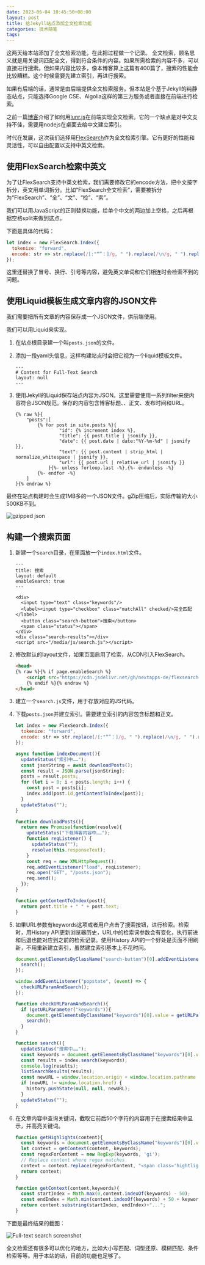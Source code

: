 ```yaml
---
date: 2023-06-04 10:45:50+08:00
layout: post
title: 给Jekyll站点添加全文检索功能
categories: 技术随笔
tags: 
---
```


这两天给本站添加了全文检索功能，在此把过程做一个记录。
全文检索，顾名思义就是用关键词匹配全文，得到符合条件的内容。如果所需检索的内容不多，可以直接进行搜索。但如果内容比较多，像本博客算上这篇有400篇了，搜索的性能会比较糟糕。这个时候需要先建立索引，再进行搜索。

如果有后端的话，通常是由后端提供全文检索服务。但本站是个基于Jekyll的纯静态站点，只能选择Google CSE、Algolia这样的第三方服务或者直接在前端进行检索。

之前一篇[博客](/frontend-full-text-search-for-ImageTrans-comics-translation-projects/)介绍了如何用[lunr.js](https://lunrjs.com/)在前端实现全文检索。它的一个缺点是对中文支持不佳，需要用nodejs在桌面去给中文建立索引。

时代在发展，这次我们选择用[FlexSearch](https://github.com/nextapps-de/flexsearch/)作为全文检索引擎。它有更好的性能和灵活性，可以自由配置以支持中英文检索。

## 使用FlexSearch检索中英文

为了让FlexSearch支持中英文检索，我们需要修改它的encode方法，把中文按字拆分，英文用单词拆分。比如“FlexSearch全文检索”，需要被拆分为“FlexSearch”、“全”、“文”、“检”、“索”。

我们可以用JavaScript的正则替换功能，给单个中文的两边加上空格，之后再根据空格split来做到这点。


下面是具体的代码：

```js
let index = new FlexSearch.Index({
  tokenize: "forward",
  encode: str => str.replace(/[:"“”：]/g, " ").replace(/\n/g, " ").replace(/([\u4e00-\u9fa5])/g, " $1 ").split(" ")
});
```

这里还替换了冒号、换行、引号等内容，避免英文单词和它们相连时会检索不到的问题。

## 使用Liquid模板生成文章内容的JSON文件

我们需要把所有文章的内容保存成一个JSON文件，供前端使用。

我们可以用Liquid来实现。

1. 在站点根目录建一个叫`posts.json`的文件。

2. 添加一段yaml头信息，这样构建站点时会把它视为一个liquid模板文件。

   ```
   ---
   # Content for Full-Text Search
   layout: null
   ---
   ```
   
3. 使用Jekyll的Liquid保存站点内容为JSON。这里需要使用一系列filter来使内容符合JSON规范。保存的内容包含博客标题、、正文、发布时间和URL。

   ```
   {% raw %}{
       "posts":[
           {% for post in site.posts %}{
                   "id": {% increment index %},
                   "title": {{ post.title | jsonify }},
                   "date": {{ post.date | date:"%Y-%m-%d" | jsonify }},
                   "text": {{ post.content | strip_html | normalize_whitespace | jsonify }},
                   "url": {{ post.url | relative_url | jsonify }}
               }{%- unless forloop.last -%},{%- endunless -%}
           {%- endfor -%}
       ]
   }{% endraw %}
   ```
   
最终在站点构建时会生成1MB多的一个JSON文件。gZip压缩后，实际传输的大小500KB不到。

![gzipped json](/album/gzip.jpg)

## 构建一个搜索页面

1. 新建一个`search`目录，在里面放一个`index.html`文件。

   ```
   ---
   title: 搜索
   layout: default
   enableSearch: true
   ---
       
   <div>
     <input type="text" class="keywords"/>
     <label><input type="checkbox" class="matchAll" checked/>完全匹配</label>
     <button class="search-button">搜索</button>
     <span class="status"></span>
   </div>
   <div class="search-results"></div>
   <script src="/media/js/search.js"></script>

   ```

2. 修改默认的layout文件，如果页面启用了检索，从CDN引入FlexSearch。

   ```html
   <head>
   {% raw %}{% if page.enableSearch %}
       <script src="https://cdn.jsdelivr.net/gh/nextapps-de/flexsearch@0.7.31/dist/flexsearch.bundle.js"></script>
       {% endif %}{% endraw %}
   </head>
   ```
   
3. 建立一个`search.js`文件，用于存放对应的JS代码。

4. 下载`posts.json`并建立索引。需要建立索引的内容包含标题和正文。

   ```js
   let index = new FlexSearch.Index({
     tokenize: "forward",
     encode: str => str.replace(/[:"“”：]/g, " ").replace(/\n/g, " ").replace(/([\u4e00-\u9fa5])/g, " $1 ").split(" ")
   });

   async function indexDocument(){
     updateStatus("索引中……");
     const jsonString = await downloadPosts();
     const result = JSON.parse(jsonString);
     posts = result.posts;
     for (let i = 0; i < posts.length; i++) {
       const post = posts[i];
       index.add(post.id,getContentToIndex(post));
     }
     updateStatus("");
   }

   function downloadPosts(){
     return new Promise(function(resolve){
       updateStatus("下载博客内容中……");
       function reqListener() {
         updateStatus("");
         resolve(this.responseText);
       }
       const req = new XMLHttpRequest();
       req.addEventListener("load", reqListener);
       req.open("GET", "/posts.json");
       req.send();
     });
   }
   
   function getContentToIndex(post){
     return post.title + " " + post.text;
   }
   ```

5. 如果URL参数有keywords这项或者用户点击了搜索按钮，进行检索。检索时，用History API更新浏览器历史，URL中的检索词参数会有变化，执行前进和后退也能对应到之前的检索记录。使用History API的一个好处是页面不用刷新，不用重新建立索引，虽然建立索引基本上不花时间。

   ```js
   document.getElementsByClassName("search-button")[0].addEventListener("click",function(){
     search();
   });
   
   window.addEventListener("popstate", (event) => {
     checkURLParamAndSearch();
   });
   
   function checkURLParamAndSearch(){
     if (getURLParameter("keywords")){
       document.getElementsByClassName("keywords")[0].value = getURLParameter("keywords");
       search();
     }
   }
   
   function search(){
     updateStatus("搜索中……");
     const keywords = document.getElementsByClassName("keywords")[0].value;
     const results = index.search(keywords);
     console.log(results);
     listSearchResults(results);
     const newURL = window.location.origin + window.location.pathname + "?keywords=" + encodeURIComponent(keywords);
     if (newURL != window.location.href) {
       history.pushState(null, null, newURL);
     }
     updateStatus("");
   }
   ```

6. 在文章内容中查询关键词，截取它前后50个字符的内容用于在搜索结果中显示，并高亮关键词。

   ```js
   function getHighlights(content){
     const keywords = document.getElementsByClassName("keywords")[0].value;
     let context = getContext(content, keywords);
     const regexForContent = new RegExp(keywords, 'gi');
     // Replace content where regex matches
     context = context.replace(regexForContent, "<span class='hightlighted'>$&</span>");
     return context;
   }
   
   function getContext(content,keywords){
     const startIndex = Math.max(0,content.indexOf(keywords) - 50);
     const endIndex = Math.min(content.indexOf(keywords) + 50 + keywords.length, content.length);
     return content.substring(startIndex, endIndex)+"...";
   }
   ```

   
下面是最终结果的截图：

![Full-text search screenshot](/album/full-text-search.jpg)

全文检索还有很多可以优化的地方，比如大小写匹配、词型还原、模糊匹配、条件检索等等。用于本站的话，目前的功能也足够了。
